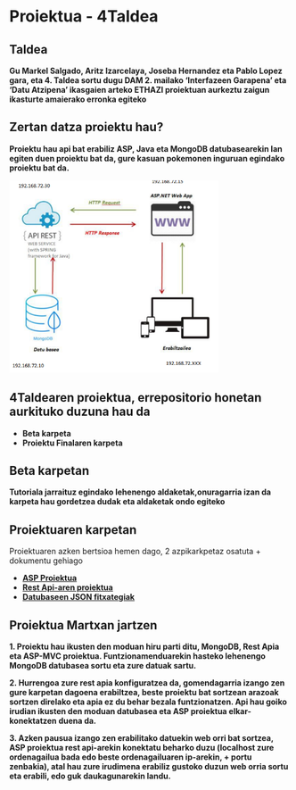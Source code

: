 Proiektua - 4Taldea
==

Taldea
--
**Gu Markel Salgado, Aritz Izarcelaya, Joseba Hernandez eta Pablo Lopez gara, eta 4. Taldea sortu dugu DAM 2. mailako ‘Interfazeen Garapena’ eta ‘Datu Atzipena’ ikasgaien arteko ETHAZI proiektuan aurkeztu zaigun ikasturte amaierako erronka egiteko**


Zertan datza proiektu hau?
--

**Proiektu hau api bat erabiliz ASP, Java eta MongoDB datubasearekin lan egiten duen proiektu bat da, gure kasuan pokemonen inguruan egindako proiektu bat da.**

![image info](https://github.com/JosebaHL09/4TaldeaRep/blob/main/Rest%20Proiektua/Dokumentazioa/Trial_eta_Bestelakoak/estruktura.PNG)

4Taldearen proiektua, errepositorio honetan aurkituko duzuna hau da
--
* **Beta karpeta**  
* **Proiektu Finalaren karpeta**

Beta karpetan
--
**Tutoriala jarraituz egindako lehenengo aldaketak,onuragarria izan da karpeta hau gordetzea dudak eta aldaketak ondo egiteko**

Proiektuaren karpetan
--
Proiektuaren azken bertsioa hemen dago, 2 azpikarkpetaz osatuta + dokumentu gehiago
* **[ASP Proiektua](https://github.com/JosebaHL09/4TaldeaRep/tree/main/Rest%20Proiektua/Pokemon_ASP)**  
* **[Rest Api-aren proiektua](https://github.com/JosebaHL09/4TaldeaRep/tree/main/Rest%20Proiektua/java-spring-boot-mongodb-starter-master)**
* **[Datubaseen JSON fitxategiak](https://github.com/JosebaHL09/4TaldeaRep/tree/main/Rest%20Proiektua/Json_fitxategiak)**


Proiektua Martxan jartzen
--
**1. Proiektu hau ikusten den moduan hiru parti ditu, MongoDB, Rest Apia eta ASP-MVC proiektua. Funtzionamenduarekin hasteko lehenengo MongoDB datubasea sortu eta zure datuak sartu.**

**2. Hurrengoa zure rest apia konfiguratzea da, gomendagarria izango zen gure karpetan dagoena erabiltzea, beste proiektu bat sortzean arazoak sortzen direlako eta apia ez du behar bezala funtzionatzen. Api hau goiko irudian ikusten den moduan datubasea eta ASP proiektua elkar-konektatzen duena da.**

**3. Azken pausua izango zen erabilitako datuekin web orri bat sortzea, ASP proiektua rest api-arekin konektatu beharko duzu (localhost zure ordenagailua bada edo beste ordenagailuaren ip-arekin, + portu zenbakia), atal hau zure irudimena erabiliz gustoko duzun web orria sortu eta erabili, edo guk daukagunarekin landu.**

